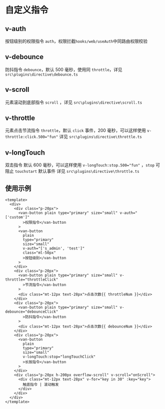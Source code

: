 # 自定义指令

## v-auth

按钮级别的权限指令 `auth`，权限拦截`hooks/web/useAuth`中同路由权限校验

## v-debounce

防抖指令 `debounce`，默认 500 毫秒，使用同 `throttle`，详见 `src\plugins\directive\debounce.ts`

## v-scroll

元素滚动到底部指令 `scroll` ，详见 `src\plugins\directive\scroll.ts`

## v-throttle

元素点击节流指令 `throttle`，默认 `click` 事件，200 毫秒，可以这样使用 `v-throttle:click.500="fun"` 详见 `src\plugins\directive\throttle.ts`

## v-longTouch

双击指令 默认 600 毫秒，可以这样使用 `v-longTouch:stop.500="fun"` ，`stop` 可阻止 `touchstart` 默认事件 详见 `src\plugins\directive\throttle.ts`

## 使用示例

```vue
<template>
  <div>
    <div class="p-20px">
      <van-button plain type="primary" size="small" v-auth="['custom']"
        >权限指令</van-button
      >
      <van-button
        plain
        type="primary"
        size="small"
        v-auth="['s_admin', 'test']"
        class="ml-50px"
        >按钮级别</van-button
      >
    </div>
    <div class="p-20px">
      <van-button plain type="primary" size="small" v-throttle="throttleClick"
        >节流指令</van-button
      >
      <div class="mt-12px text-28px">点击次数{{ throttleNum }}</div>
    </div>
    <div class="p-20px">
      <van-button plain type="primary" size="small" v-debounce="debounceClick"
        >防抖指令</van-button
      >
      <div class="mt-12px text-28px">点击次数{{ debounceNum }}</div>
    </div>
    <div class="p-20px">
      <van-button
        plain
        type="primary"
        size="small"
        v-longTouch:stop="longTouchClick"
        >长按指令</van-button
      >
    </div>
    <div class="p-20px h-200px overflow-scroll" v-scroll="onScroll">
      <div class="mt-12px text-28px" v-for="key in 30" :key="key">
        触底指令 | 滚动触发
      </div>
    </div>
  </div>
</template>
```
